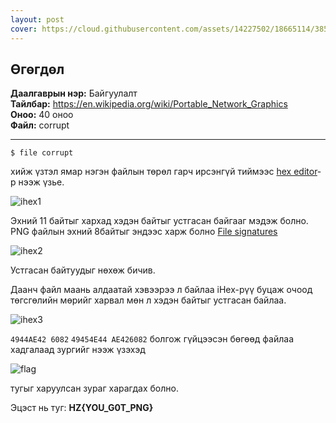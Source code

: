 ```yaml
---
layout: post
cover: https://cloud.githubusercontent.com/assets/14227502/18665114/3858ce54-7f58-11e6-867c-6925b2acc8f8.jpg
---
```


## Өгөгдөл

**Даалгаврын нэр:** Байгуулалт <br/>
**Тайлбар:** https://en.wikipedia.org/wiki/Portable_Network_Graphics <br/>
**Оноо:** 40 оноо <br/>
**Файл:** corrupt

---

```
$ file corrupt
```

хийж үзтэл ямар нэгэн файлын төрөл гарч ирсэнгүй тиймээс [hex editor](https://en.wikipedia.org/wiki/Hex_editor)-р нээж үзье.

![ihex1](https://cloud.githubusercontent.com/assets/14227502/18637342/a7fde20c-7ebe-11e6-977a-a501edd7ad50.png)

Эхний 11 байтыг хархад хэдэн байтыг устгасан байгааг мэдэж болно.
PNG файлын эхний 8байтыг эндээс харж болно [File signatures](http://www.garykessler.net/library/file_sigs.html)

![ihex2](https://cloud.githubusercontent.com/assets/14227502/18637856/77668f48-7ec0-11e6-912a-889c8e38e276.png)

Устгасан байтуудыг нөхөж бичив.

Даанч файл маань алдаатай хэвээрээ л байлаа iHex-рүү буцаж очоод төгсгөлийн мөрийг харвал мөн л хэдэн байтыг устгасан байлаа.

![ihex3](https://cloud.githubusercontent.com/assets/14227502/18638072/4fe8ae46-7ec1-11e6-84c4-54c336a73fc7.png)

`4944AE42 6082` `49454E44 AE426082` болгож гүйцээсэн бөгөөд файлаа хадгалаад зургийг нээж үзэхэд

![flag](https://cloud.githubusercontent.com/assets/14227502/18637990/e8e188da-7ec0-11e6-99be-4fa8f65e2022.png)

тугыг харуулсан зураг харагдах болно.

Эцэст нь туг: **HZ{YOU_G0T_PNG}**
